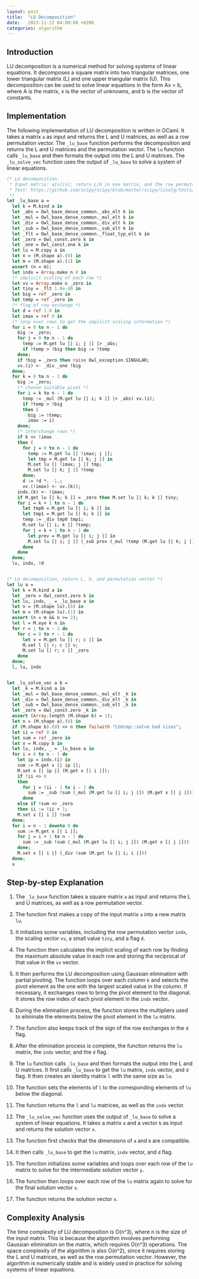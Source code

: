 ```yaml
---
layout: post
title:  "LU Decomposition"
date:   2023-11-22 04:00:00 +0200
categories: algorithm
---
```


## Introduction  
LU decomposition is a numerical method for solving systems of linear equations. It decomposes a square matrix into two triangular matrices, one lower triangular matrix (L) and one upper triangular matrix (U). This decomposition can be used to solve linear equations in the form Ax = b, where A is the matrix, x is the vector of unknowns, and b is the vector of constants.   
  
## Implementation  
The following implementation of LU decomposition is written in OCaml. It takes a matrix `a` as input and returns the L and U matrices, as well as a row permutation vector. The `_lu_base` function performs the decomposition and returns the L and U matrices and the permutation vector. The `lu` function calls `_lu_base` and then formats the output into the L and U matrices. The `_lu_solve_vec` function uses the output of `_lu_base` to solve a system of linear equations.  
   
```ocaml 
(* LU decomposition.
 * Input matrix: a[n][n]; return L/U in one matrix, and the row permutation vector.
 * Test: https://github.com/scipy/scipy/blob/master/scipy/linalg/tests/test_decomp.py
 *)
let _lu_base a =
  let k = M.kind a in
  let _abs = Owl_base_dense_common._abs_elt k in
  let _mul = Owl_base_dense_common._mul_elt k in
  let _div = Owl_base_dense_common._div_elt k in
  let _sub = Owl_base_dense_common._sub_elt k in
  let _flt = Owl_base_dense_common._float_typ_elt k in
  let _zero = Owl_const.zero k in
  let _one = Owl_const.one k in
  let lu = M.copy a in
  let n = (M.shape a).(0) in
  let m = (M.shape a).(1) in
  assert (n = m);
  let indx = Array.make n 0 in
  (* implicit scaling of each row *)
  let vv = Array.make n _zero in
  let tiny = _flt 1.0e-40 in
  let big = ref _zero in
  let temp = ref _zero in
  (* flag of row exchange *)
  let d = ref 1.0 in
  let imax = ref 0 in
  (* loop over rows to get the implicit scaling information *)
  for i = 0 to n - 1 do
    big := _zero;
    for j = 0 to n - 1 do
      temp := M.get lu [| i; j |] |> _abs;
      if !temp > !big then big := !temp
    done;
    if !big = _zero then raise Owl_exception.SINGULAR;
    vv.(i) <- _div _one !big
  done;
  for k = 0 to n - 1 do
    big := _zero;
    (* choose suitable pivot *)
    for i = k to n - 1 do
      temp := _mul (M.get lu [| i; k |] |> _abs) vv.(i);
      if !temp > !big
      then (
        big := !temp;
        imax := i)
    done;
    (* interchange rows *)
    if k <> !imax
    then (
      for j = 0 to n - 1 do
        temp := M.get lu [| !imax; j |];
        let tmp = M.get lu [| k; j |] in
        M.set lu [| !imax; j |] tmp;
        M.set lu [| k; j |] !temp
      done;
      d := !d *. -1.;
      vv.(!imax) <- vv.(k));
    indx.(k) <- !imax;
    if M.get lu [| k; k |] = _zero then M.set lu [| k; k |] tiny;
    for i = k + 1 to n - 1 do
      let tmp0 = M.get lu [| i; k |] in
      let tmp1 = M.get lu [| k; k |] in
      temp := _div tmp0 tmp1;
      M.set lu [| i; k |] !temp;
      for j = k + 1 to n - 1 do
        let prev = M.get lu [| i; j |] in
        M.set lu [| i; j |] (_sub prev (_mul !temp (M.get lu [| k; j |])))
      done
    done
  done;
  lu, indx, !d


(* LU decomposition, return L, U, and permutation vector *)
let lu a =
  let k = M.kind a in
  let _zero = Owl_const.zero k in
  let lu, indx, _ = _lu_base a in
  let n = (M.shape lu).(0) in
  let m = (M.shape lu).(1) in
  assert (n = m && n >= 2);
  let l = M.eye k n in
  for r = 1 to n - 1 do
    for c = 0 to r - 1 do
      let v = M.get lu [| r; c |] in
      M.set l [| r; c |] v;
      M.set lu [| r; c |] _zero
    done
  done;
  l, lu, indx


let _lu_solve_vec a b =
  let _k = M.kind a in
  let _mul = Owl_base_dense_common._mul_elt _k in
  let _div = Owl_base_dense_common._div_elt _k in
  let _sub = Owl_base_dense_common._sub_elt _k in
  let _zero = Owl_const.zero _k in
  assert (Array.length (M.shape b) = 1);
  let n = (M.shape a).(0) in
  if (M.shape b).(0) <> n then failwith "LUdcmp::solve bad sizes";
  let ii = ref 0 in
  let sum = ref _zero in
  let x = M.copy b in
  let lu, indx, _ = _lu_base a in
  for i = 0 to n - 1 do
    let ip = indx.(i) in
    sum := M.get x [| ip |];
    M.set x [| ip |] (M.get x [| i |]);
    if !ii <> 0
    then
      for j = !ii - 1 to i - 1 do
        sum := _sub !sum (_mul (M.get lu [| i; j |]) (M.get x [| j |]))
      done
    else if !sum <> _zero
    then ii := !ii + 1;
    M.set x [| i |] !sum
  done;
  for i = n - 1 downto 0 do
    sum := M.get x [| i |];
    for j = i + 1 to n - 1 do
      sum := _sub !sum (_mul (M.get lu [| i; j |]) (M.get x [| j |]))
    done;
    M.set x [| i |] (_div !sum (M.get lu [| i; i |]))
  done;
  x
```

## Step-by-step Explanation  
1. The `_lu_base` function takes a square matrix `a` as input and returns the L and U matrices, as well as a row permutation vector.   
  
2. The function first makes a copy of the input matrix `a` into a new matrix `lu`.  
   
3. It initializes some variables, including the row permutation vector `indx`, the scaling vector `vv`, a small value `tiny`, and a flag `d`.  
   
4. The function then calculates the implicit scaling of each row by finding the maximum absolute value in each row and storing the reciprocal of that value in the `vv` vector.  
   
5. It then performs the LU decomposition using Gaussian elimination with partial pivoting. The function loops over each column `k` and selects the pivot element as the one with the largest scaled value in the column. If necessary, it exchanges rows to bring the pivot element to the diagonal. It stores the row index of each pivot element in the `indx` vector.  
   
6. During the elimination process, the function stores the multipliers used to eliminate the elements below the pivot element in the `lu` matrix.  
   
7. The function also keeps track of the sign of the row exchanges in the `d` flag.  
   
8. After the elimination process is complete, the function returns the `lu` matrix, the `indx` vector, and the `d` flag.  
   
9. The `lu` function calls `_lu_base` and then formats the output into the L and U matrices. It first calls `_lu_base` to get the `lu` matrix, `indx` vector, and `d` flag. It then creates an identity matrix `l` with the same size as `lu`.  
   
10. The function sets the elements of `l` to the corresponding elements of `lu` below the diagonal.  
   
11. The function returns the `l` and `lu` matrices, as well as the `indx` vector.  
   
12. The `_lu_solve_vec` function uses the output of `_lu_base` to solve a system of linear equations. It takes a matrix `a` and a vector `b` as input and returns the solution vector `x`.  
   
13. The function first checks that the dimensions of `a` and `b` are compatible.  
   
14. It then calls `_lu_base` to get the `lu` matrix, `indx` vector, and `d` flag.  
   
15. The function initializes some variables and loops over each row of the `lu` matrix to solve for the intermediate solution vector `y`.  
   
16. The function then loops over each row of the `lu` matrix again to solve for the final solution vector `x`.  
   
17. The function returns the solution vector `x`.  

## Complexity Analysis  
The time complexity of LU decomposition is O(n^3), where n is the size of the input matrix. This is because the algorithm involves performing Gaussian elimination on the matrix, which requires O(n^3) operations. The space complexity of the algorithm is also O(n^2), since it requires storing the L and U matrices, as well as the row permutation vector. However, the algorithm is numerically stable and is widely used in practice for solving systems of linear equations.